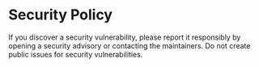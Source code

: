 # Security Policy

If you discover a security vulnerability, please report it responsibly by opening a security advisory or contacting the maintainers. Do not create public issues for security vulnerabilities.

